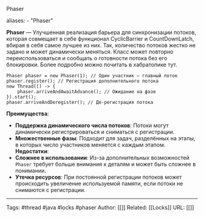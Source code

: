 Phaser

aliases: 
	- "Phaser"

**Phaser** — Улучшенная реализация барьера для синхронизации потоков, которая совмещает в себе функционал CyclicBarrier и CountDownLatch, вбирая в себя самое лучшее из них. Так, количество потоков жестко не задано и может динамически меняться. Класс может повторно переиспользоваться и сообщать о готовности потока без его блокировки. Более подробно можно почитать в хабратопике тут.

	Phaser phaser = new Phaser(1); // Один участник — главный поток
	phaser.register(); // Регистрация дополнительного потока
	new Thread(() -> {
	    phaser.arriveAndAwaitAdvance(); // Ожидание на фазе
	}).start();
	phaser.arriveAndDeregister(); // Де-регистрация потока

**Преимущества**:
- **Поддержка динамического числа потоков**: Потоки могут динамически регистрироваться и сниматься с регистрации.
- **Множественные фазы**: Подходит для задач, разделённых на этапы, в которых число участников меняется с каждым этапом.
**Недостатки**:
- **Сложнее в использовании**: Из-за дополнительных возможностей `Phaser` требует больше внимания к деталям и может быть сложнее в понимании.
- **Утечка ресурсов**: При постоянной регистрации потоков может происходить увеличение используемой памяти, если потоки не снимаются с регистрации.

---
Tags: #thread #java #locks #phaser
Author: [[]]
Related: [[Locks]]
URL: [[]]
